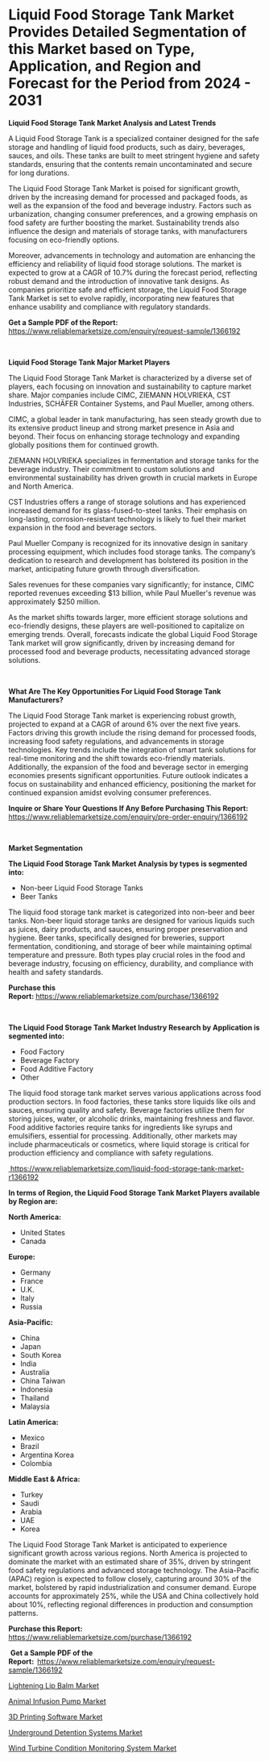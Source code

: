 <p><h1>Liquid Food Storage Tank Market Provides Detailed Segmentation of this Market based on Type, Application, and Region and Forecast for the Period from 2024 - 2031</h1></p><p><strong>Liquid Food Storage Tank Market Analysis and Latest Trends</strong></p>
<p><p>A Liquid Food Storage Tank is a specialized container designed for the safe storage and handling of liquid food products, such as dairy, beverages, sauces, and oils. These tanks are built to meet stringent hygiene and safety standards, ensuring that the contents remain uncontaminated and secure for long durations. </p><p>The Liquid Food Storage Tank Market is poised for significant growth, driven by the increasing demand for processed and packaged foods, as well as the expansion of the food and beverage industry. Factors such as urbanization, changing consumer preferences, and a growing emphasis on food safety are further boosting the market. Sustainability trends also influence the design and materials of storage tanks, with manufacturers focusing on eco-friendly options.</p><p>Moreover, advancements in technology and automation are enhancing the efficiency and reliability of liquid food storage solutions. The market is expected to grow at a CAGR of 10.7% during the forecast period, reflecting robust demand and the introduction of innovative tank designs. As companies prioritize safe and efficient storage, the Liquid Food Storage Tank Market is set to evolve rapidly, incorporating new features that enhance usability and compliance with regulatory standards.</p></p>
<p><strong>Get a Sample PDF of the Report:&nbsp;</strong> <a href="https://www.reliablemarketsize.com/enquiry/request-sample/1366192?utm_campaign=1872&utm_medium=2&utm_source=Github&utm_content=ia&utm_term=06122024&utm_id=liquid-food-storage-tank">https://www.reliablemarketsize.com/enquiry/request-sample/1366192</a></p>
<p>&nbsp;</p>
<p><strong>Liquid Food Storage Tank Major Market Players</strong></p>
<p><p>The Liquid Food Storage Tank Market is characterized by a diverse set of players, each focusing on innovation and sustainability to capture market share. Major companies include CIMC, ZIEMANN HOLVRIEKA, CST Industries, SCHÄFER Container Systems, and Paul Mueller, among others. </p><p>CIMC, a global leader in tank manufacturing, has seen steady growth due to its extensive product lineup and strong market presence in Asia and beyond. Their focus on enhancing storage technology and expanding globally positions them for continued growth.</p><p>ZIEMANN HOLVRIEKA specializes in fermentation and storage tanks for the beverage industry. Their commitment to custom solutions and environmental sustainability has driven growth in crucial markets in Europe and North America.</p><p>CST Industries offers a range of storage solutions and has experienced increased demand for its glass-fused-to-steel tanks. Their emphasis on long-lasting, corrosion-resistant technology is likely to fuel their market expansion in the food and beverage sectors.</p><p>Paul Mueller Company is recognized for its innovative design in sanitary processing equipment, which includes food storage tanks. The company’s dedication to research and development has bolstered its position in the market, anticipating future growth through diversification.</p><p>Sales revenues for these companies vary significantly; for instance, CIMC reported revenues exceeding $13 billion, while Paul Mueller's revenue was approximately $250 million. </p><p>As the market shifts towards larger, more efficient storage solutions and eco-friendly designs, these players are well-positioned to capitalize on emerging trends. Overall, forecasts indicate the global Liquid Food Storage Tank market will grow significantly, driven by increasing demand for processed food and beverage products, necessitating advanced storage solutions.</p></p>
<p>&nbsp;</p>
<p><strong>What Are The Key Opportunities For Liquid Food Storage Tank Manufacturers?</strong></p>
<p><p>The Liquid Food Storage Tank market is experiencing robust growth, projected to expand at a CAGR of around 6% over the next five years. Factors driving this growth include the rising demand for processed foods, increasing food safety regulations, and advancements in storage technologies. Key trends include the integration of smart tank solutions for real-time monitoring and the shift towards eco-friendly materials. Additionally, the expansion of the food and beverage sector in emerging economies presents significant opportunities. Future outlook indicates a focus on sustainability and enhanced efficiency, positioning the market for continued expansion amidst evolving consumer preferences.</p></p>
<p><strong>Inquire or Share Your Questions If Any Before Purchasing This Report:</strong> <a href="https://www.reliablemarketsize.com/enquiry/pre-order-enquiry/1366192?utm_campaign=1872&utm_medium=2&utm_source=Github&utm_content=ia&utm_term=06122024&utm_id=liquid-food-storage-tank">https://www.reliablemarketsize.com/enquiry/pre-order-enquiry/1366192</a></p>
<p>&nbsp;</p>
<p><strong>Market Segmentation</strong></p>
<p><strong>The Liquid Food Storage Tank Market Analysis by types is segmented into:</strong></p>
<p><ul><li>Non-beer Liquid Food Storage Tanks</li><li>Beer Tanks</li></ul></p>
<p><p>The liquid food storage tank market is categorized into non-beer and beer tanks. Non-beer liquid storage tanks are designed for various liquids such as juices, dairy products, and sauces, ensuring proper preservation and hygiene. Beer tanks, specifically designed for breweries, support fermentation, conditioning, and storage of beer while maintaining optimal temperature and pressure. Both types play crucial roles in the food and beverage industry, focusing on efficiency, durability, and compliance with health and safety standards.</p></p>
<p><strong>Purchase this Report:&nbsp;</strong><a href="https://www.reliablemarketsize.com/purchase/1366192?utm_campaign=1872&utm_medium=2&utm_source=Github&utm_content=ia&utm_term=06122024&utm_id=liquid-food-storage-tank">https://www.reliablemarketsize.com/purchase/1366192</a></p>
<p>&nbsp;</p>
<p><strong>The Liquid Food Storage Tank Market Industry Research by Application is segmented into:</strong></p>
<p><ul><li>Food Factory</li><li>Beverage Factory</li><li>Food Additive Factory</li><li>Other</li></ul></p>
<p><p>The liquid food storage tank market serves various applications across food production sectors. In food factories, these tanks store liquids like oils and sauces, ensuring quality and safety. Beverage factories utilize them for storing juices, water, or alcoholic drinks, maintaining freshness and flavor. Food additive factories require tanks for ingredients like syrups and emulsifiers, essential for processing. Additionally, other markets may include pharmaceuticals or cosmetics, where liquid storage is critical for production efficiency and compliance with safety regulations.</p></p>
<p><a href="https://www.reliablemarketsize.com/liquid-food-storage-tank-market-r1366192?utm_campaign=1872&utm_medium=2&utm_source=Github&utm_content=ia&utm_term=06122024&utm_id=liquid-food-storage-tank">&nbsp;https://www.reliablemarketsize.com/liquid-food-storage-tank-market-r1366192</a></p>
<p><strong>In terms of Region, the Liquid Food Storage Tank Market Players available by Region are:</strong></p>
<p>
    <p> <strong> North America: </strong>
        <ul>
            <li>United States</li>
            <li>Canada</li>
        </ul>
        </p> 
    <p> <strong> Europe: </strong>
        <ul>
            <li>Germany</li>
            <li>France</li>
            <li>U.K.</li>
            <li>Italy</li>
            <li>Russia</li>
        </ul>
        </p> 
    <p> <strong> Asia-Pacific: </strong>
        <ul>
            <li>China</li>
            <li>Japan</li>
            <li>South Korea</li>
            <li>India</li>
            <li>Australia</li>
            <li>China Taiwan</li>
            <li>Indonesia</li>
            <li>Thailand</li>
            <li>Malaysia</li>
        </ul>
        </p> 
    <p> <strong> Latin America: </strong>
        <ul>
            <li>Mexico</li>
            <li>Brazil</li>
            <li>Argentina Korea</li>
            <li>Colombia</li>
        </ul>
        </p> 
    <p> <strong> Middle East & Africa: </strong>
        <ul>
            <li>Turkey</li>
            <li>Saudi</li>
            <li>Arabia</li>
            <li>UAE</li>
            <li>Korea</li>
        </ul>
    </p>
    </p>
<p><p>The Liquid Food Storage Tank Market is anticipated to experience significant growth across various regions. North America is projected to dominate the market with an estimated share of 35%, driven by stringent food safety regulations and advanced storage technology. The Asia-Pacific (APAC) region is expected to follow closely, capturing around 30% of the market, bolstered by rapid industrialization and consumer demand. Europe accounts for approximately 25%, while the USA and China collectively hold about 10%, reflecting regional differences in production and consumption patterns.</p></p>
<p><strong>Purchase this Report: </strong><a href="https://www.reliablemarketsize.com/purchase/1366192?utm_campaign=1872&utm_medium=2&utm_source=Github&utm_content=ia&utm_term=06122024&utm_id=liquid-food-storage-tank">https://www.reliablemarketsize.com/purchase/1366192</a></p>
<p>&nbsp;<strong>Get a Sample PDF of the Report:&nbsp;&nbsp;</strong><a href="https://www.reliablemarketsize.com/enquiry/request-sample/1366192?utm_campaign=1872&utm_medium=2&utm_source=Github&utm_content=ia&utm_term=06122024&utm_id=liquid-food-storage-tank">https://www.reliablemarketsize.com/enquiry/request-sample/1366192</a></p>
<p><strong></strong></p>
<p><p><a href="https://issuu.com/reportprime-2/docs/lightening-lip-balm-market-size-2030.pptx?utm_campaign=1872&utm_medium=2&utm_source=Github&utm_content=ia&utm_term=06122024&utm_id=liquid-food-storage-tank">Lightening Lip Balm Market</a></p><p><a href="https://www.linkedin.com/pulse/detailed-animal-infusion-pump-market-study-149-cagr-0biqf?utm_campaign=1872&utm_medium=2&utm_source=Github&utm_content=ia&utm_term=06122024&utm_id=liquid-food-storage-tank">Animal Infusion Pump Market</a></p><p><a href="https://www.linkedin.com/pulse/pulse-3d-printing-software-rhythms-change-market-resonance-gbegf?utm_campaign=1872&utm_medium=2&utm_source=Github&utm_content=ia&utm_term=06122024&utm_id=liquid-food-storage-tank">3D Printing Software Market</a></p><p><a href="https://issuu.com/reportprime-2/docs/underground-detention-systems-market-size-2030.ppt?utm_campaign=1872&utm_medium=2&utm_source=Github&utm_content=ia&utm_term=06122024&utm_id=liquid-food-storage-tank">Underground Detention Systems Market</a></p><p><a href="https://www.linkedin.com/pulse/projected-revenue-growth-wind-turbine-condition-monitoring-6osuf?utm_campaign=1872&utm_medium=2&utm_source=Github&utm_content=ia&utm_term=06122024&utm_id=liquid-food-storage-tank">Wind Turbine Condition Monitoring System Market</a></p></p>